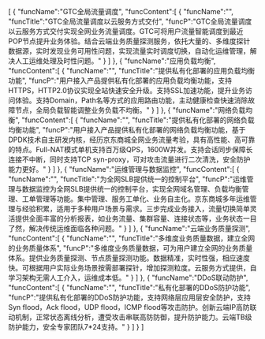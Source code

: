 [
	{
		"funcName":"GTC全局流量调度",
		"funcContent":[
			{
				"funcName":"",
				"funcTitle":"GTC全局流量调度以云服务方式交付",
				"funcP":"GTC全局流量调度以云服务方式交付实现全网业务流量调度。GTC可将用户流量智能调度到最近POP节点提升业务体验。结合云端业务质量探测服务，依托大量的、多维度探针数据源，实时发现业务可用性问题，实现流量实时调度切换，自动化运维管理，解决人工运维处理及时性问题。"
			}
		]
	},
	{
		"funcName":"应用负载均衡",
		"funcContent":[
			{
				"funcName":"",
				"funcTitle":"提供私有化部署的应用负载均衡功能",
				"funcP":"用户接入产品提供私有化部署的应用负载均衡功能，支持HTTPS，HTTP2.0协议实现全站快速安全升级。支持SSL加速功能，提升业务访问体验。支持Domain，Path名等方式的应用路由功能，主动健康检查快速消除故障节点，全局负载智能调整业务负载不均衡。"
			}
		]
	},
	{
		"funcName":"网络负载均衡",
		"funcContent":[
			{
				"funcName":"",
				"funcTitle":"提供私有化部署的网络负载均衡功能",
				"funcP":"用户接入产品提供私有化部署的网络负载均衡功能，基于DPDK技术自主研发内核，经历京东商城全网业务流量考验，具有高性能、高可靠的特点。Full-NAT模式单机支持百万级QPS，1600W并发。支持会话同步保障长连接不中断，同时支持TCP syn-proxy，可对攻击流量进行二次清洗，安全防护能力更好。"
			}
		]
	},
	{
		"funcName":"运维管理与数据监控",
		"funcContent":[
			{
				"funcName":"",
				"funcTitle":"为全网SLB提供统一的控制平台",
				"funcP":"运维管理与数据监控为全网SLB提供统一的控制平台，实现全网域名管理、负载均衡管理、工单管理等功能。集中管理、服务工单化、业务自主化。京东商城多年运维管理与经验积累，适用于多种用户场景与需求。三步完成业务接入，流量切换简单灵活提供全面丰富的分析报表，如业务流量、集群容量、连接状态等，业务状态一目了然，解决传统运维面临各种问题。"
			}
		]
	},
	{
		"funcName":"云端业务质量探测",
		"funcContent":[
			{
				"funcName":"",
				"funcTitle":"多维度业务质量数据，建立全网的业务质量体系",
				"funcP":"多维度业务质量数据，可为用户建立全网的业务质量体系。提供业务质量探测、节点质量探测功能。数据精准，实时性强，相应速度快。可根据用户实际业务场景按需部署探针，增加探测粒度。云服务方式提供，自学习架构无需人工介入，运维成本低。"
			}
		]
	},
	{
		"funcName":"DDoS联动防护",
		"funcContent":[
			{
				"funcName":"",
				"funcTitle":"私有化部署的DDoS防护功能",
				"funcP":"提供私有化部署的DDoS防护功能，支持网络层应用层安全防护，支持Syn flood，Ack flood，UDP flood，ICMP flood等攻击防护。创新云端IP高防联动机制，正常状态离线分析，遭受攻击串联高防防御，提升防护能力。云端TB级防护能力，安全专家团队7*24支持。"
			}
		]
	}
]